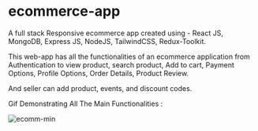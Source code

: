 # ecommerce-app

A full stack Responsive ecommerce app created using - React JS, MongoDB, Express JS, NodeJS, TailwindCSS, Redux-Toolkit.

This web-app has all the functionalities of an ecommerce application from Authentication to view product, search product, Add to cart, Payment Options, Profile Options, Order Details, Product Review.

And seller can add product, events, and discount codes.

Gif Demonstrating All The Main Functionalities :

![ecomm-min](https://github.com/Bhupesh1x/ecommerce-app-updated/assets/78196557/53743ccd-760b-432b-9dd2-a07fef0f5343)


